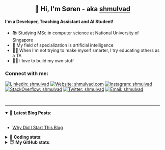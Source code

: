 <h2 align="center">
	👋 Hi, I'm Søren - aka <a href="https://shmulvad.com">shmulvad</a>
</h2>

#### I'm a Developer, Teaching Assistant and AI Student!
- 📚 Studying MSc in computer science at National University of Singapore
- 🧠 My field of specialization is artificial intelligence
- 👨‍🏫 When I'm not trying to make myself smarter, I try educating others as a TA
- 👨‍💻 I love to build my own stuff

### Connect with me:

[![Linkedin: shmulvad](https://img.shields.io/badge/shmulvad-blue?style=flat&logo=Linkedin&logoColor=white)][linkedin]
[![Website: shmulvad.com](https://img.shields.io/badge/shmulvad.com-47CCCC?&style=flat&logo=Google-Chrome&logoColor=white)][website]
[![Instagram: shmulvad](https://img.shields.io/badge/-@shmulvad-purple?style=flat&logo=Instagram&logoColor=white)][instagram]
[![StackOverflow: shmulvad](https://img.shields.io/badge/shmulvad-FE7A16?style=flat&logo=stack-overflow&logoColor=white)][stackOverflow]
[![Twitter: shmulvad](https://img.shields.io/badge/@shmulvad-1ca0f1?style=flat&logo=twitter&logoColor=white)][twitter]
[![Email: shmulvad](https://img.shields.io/badge/shmulvad-D14836?style=flat&logo=gmail&logoColor=white)][mail]

<br />

---

<details open>
 <summary>📕 <b>Latest Blog Posts</b>: </summary>

<br>

<!-- BLOG-POST-LIST:START -->
- [Why Did I Start This Blog](https://shmulvad.com/blog/why-did-start-this-blog)
<!-- BLOG-POST-LIST:END -->

</details>

<!-- --- -->

<details>
 <summary>🤖 <b>Coding stats</b>: </summary>

<br>

<!--START_SECTION:waka-->
**I'm a Night 🦉** 

```text
🌞 Morning    82 commits     ██░░░░░░░░░░░░░░░░░░░░░░░   8.7% 
🌆 Daytime    347 commits    █████████░░░░░░░░░░░░░░░░   36.8% 
🌃 Evening    323 commits    ████████░░░░░░░░░░░░░░░░░   34.25% 
🌙 Night      191 commits    █████░░░░░░░░░░░░░░░░░░░░   20.25%

```


📊 **This Week I Spent My Time On** 

```text
💬 Programming Languages: 
Python                   19 hrs 46 mins      ██████████████░░░░░░░░░░░   57.17% 
Other                    4 hrs 55 mins       ███░░░░░░░░░░░░░░░░░░░░░░   14.27% 
HTML                     4 hrs 35 mins       ███░░░░░░░░░░░░░░░░░░░░░░   13.26% 
SQL                      1 hr 27 mins        █░░░░░░░░░░░░░░░░░░░░░░░░   4.22% 
Text                     1 hr 19 mins        █░░░░░░░░░░░░░░░░░░░░░░░░   3.83%

🔥 Editors: 
VS Code                  28 hrs 43 mins      ████████████████████░░░░░   83.08% 
Zsh                      4 hrs 43 mins       ███░░░░░░░░░░░░░░░░░░░░░░   13.65% 
Sublime Text             1 hr 7 mins         ░░░░░░░░░░░░░░░░░░░░░░░░░   3.27%

🐱‍💻 Projects: 
overvaagning             10 hrs 1 min        ███████░░░░░░░░░░░░░░░░░░   29.01% 
overvaagning-sender      7 hrs 32 mins       █████░░░░░░░░░░░░░░░░░░░░   21.81% 
ps1                      6 hrs 14 mins       ████░░░░░░░░░░░░░░░░░░░░░   18.04% 
faktanet                 5 hrs 33 mins       ████░░░░░░░░░░░░░░░░░░░░░   16.09% 
Terminal                 2 hrs 45 mins       ██░░░░░░░░░░░░░░░░░░░░░░░   7.98%

```


 Last Updated on 12/08/2021
<!--END_SECTION:waka-->

</details>

<!-- --- -->

<details>
 <summary>😇 <b>My GitHub stats</b>: </summary>

<br>

<img align="left" alt="shmulvad's Github Stats" src="https://github-readme-stats.vercel.app/api?username=shmulvad&show_icons=true&hide_border=true" />

</details>



[website]: https://shmulvad.com
[twitter]: https://twitter.com/shmulvad
[linkedin]: https://linkedin.com/in/shmulvad
[instagram]: https://instagram.com/shmulvad
[stackOverflow]: https://stackoverflow.com/users/9248793/shmulvad
[mail]: mailto:shmulvad@gmail.com
[github]: https://github.com/shmulvad
